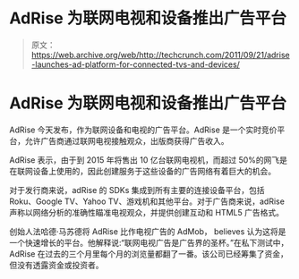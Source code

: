 # AdRise 为联网电视和设备推出广告平台

> 原文：<https://web.archive.org/web/http://techcrunch.com/2011/09/21/adrise-launches-ad-platform-for-connected-tvs-and-devices/>

# AdRise 为联网电视和设备推出广告平台

AdRise 今天发布，作为联网设备和电视的广告平台。AdRise 是一个实时竞价平台，允许广告商通过联网电视接触观众，出版商获得广告收入。

AdRise 表示，由于到 2015 年将售出 10 亿台联网电视机，而超过 50%的网飞是在联网设备上使用的，因此创建服务于这些设备的广告网络有着巨大的机会。  

对于发行商来说，adRise 的 SDKs 集成到所有主要的连接设备平台，包括 Roku、Google TV、Yahoo TV、游戏机和其他平台。对于广告商来说，adRise 声称以网络分析的准确性瞄准电视观众，并提供创建互动和 HTML5 广告格式。

创始人法哈德·马苏德将 AdRise 比作电视广告的 AdMob， believes 认为这将是一个快速增长的平台。他解释说:“联网电视广告是广告界的圣杯。”在私下测试中，AdRise 在过去的三个月里每个月的浏览量都翻了一番。该公司已经筹集了资金，但没有透露资金或投资者。